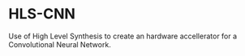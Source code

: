 # HLS-CNN
Use of High Level Synthesis to create an hardware accellerator for a
Convolutional Neural Network.
